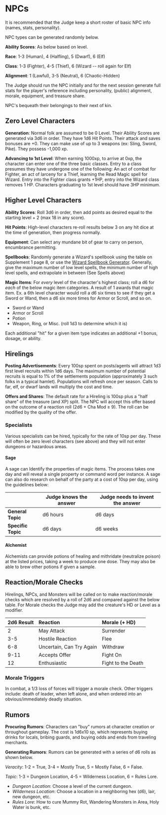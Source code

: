 # NPCs

It is recommended that the Judge keep a short roster of basic NPC info
(names, stats, personality).

NPC types can be generated randomly below.

**Ability Scores**: As below based on level.

**Race**: 1-3 (Human), 4 (Halfling), 5 (Dwarf), 6 (Elf)

**Class**: 1-3 (Fighter), 4-5 (Thief), 6 (Wizard -- roll again for Elf)

**Alignment**: 1 (Lawful), 3-5 (Neutral), 6 (Chaotic-Hidden)

The Judge should run the NPC initially and for the next session generate
full stats for the player's reference including personality, (public)
alignment, morale, equipment, and treasure share.

NPC's bequeath their belongings to their next of kin.

## Zero Level Characters

**Generation**: Normal folk are assumed to be 0 Level. Their Ability
Scores are generated via 3d6 in order. They have 1d6 Hit Points. Their
attack and saves bonuses are +0. They can make use of up to 3 weapons
(ex: Sling, Sword, Pike). They possess -1,000 xp.

**Advancing to 1st Level**: When earning 1000xp, to arrive at
0xp, the character can enter one of the three basic classes. Entry to a
class presumes they have undergone one of the following: An act of
combat for Fighter, an act of larceny for a Thief, learning the Read
Magic spell for Wizard. Entry into the Fighter class grants +1HP, entry
into the Wizard class removes 1 HP.  Characters graduating to 1st level should have 3HP minimum. 

## Higher Level Characters

**Ability Scores**: Roll 3d6 in order, then add points as desired 
equal to the starting level + 2 (max 18 in any score).

**Hit Points**: High-level characters re-roll results below 3 on any hit dice
at the time of generation, then progress normally.

**Equipment**: Can select any mundane bit of gear to carry on person,
encumbrance permitting.

**Spellbooks**: Randomly generate a Wizard's spellbook using the table
on Supplement 1 page 8, or use the 
[Wizard Spellbook Generator](http://deltasdnd.blogspot.com/2017/07/saturday-software-wizard-spellbook.html).
Generally, give the maximum number of low level spells, the minimum
number of high level spells, and extrapolate in between (See Spells
above)

**Magic Items**: For *every* level of the character's highest class; roll a d6 for *each* of the below magic item categories. A result of 1 awards that magic item. Ex. a 6th level character would roll a d6 six times to see if they get a Sword or Wand, then a d6 six more times for Armor or Scroll, and so on.

-   Sword or Wand
-   Armor or Scroll
-   Potion
-   Weapon, Ring, or Misc. (roll 1d3 to determine which it is)

Each additional "hit" for a given item type indicates an additional +1 bonus, dosage, or ability.

## Hirelings

**Posting Advertisements**: Every 100sp spent on posts/agents will attract 1d3 first level recruits within 1d6 days. The maximum number of potential recruits is equal to 1% of the settlements population (approximately 3 such folks in a typical hamlet). Populations will
refresh once per season. Calls to far, elf, or dwarf lands will multiply the cost and time.

**Offers and Shares**: The default rate for a Hireling is 100sp plus a
"half share" of the treasure (and XP) split. The NPC will accept this
offer based on the outcome of a reaction roll (2d6 + Cha Mod ≥ 9). The
roll can be modified by the quality of the offer.

### Specialists

Various specialists can be hired, typically for the rate of 10sp per day. These will often be zero level characters (see above) and they will not enter dungeons or hazardous areas.

#### Sage

A sage can Identify the properties of magic items. The process takes one day and will reveal a single property or command word per instance. A sage can also do research on behalf of the party at a cost of 10sp per day, using the guidelines below:

| |Judge knows the answer| Judge needs to invent the answer |  
|--- |---                   |---|
|**General Topic**| d6 hours | d6 days | 
|**Specific Topic**| d6 days | d6 weeks |

#### Alchemist

Alchemists can provide potions of healing and mithridate (neutralize poison) at the listed prices, taking a week to produce one dose. They may also be able to brew other potions if given a sample.

## Reaction/Morale Checks

Hirelings, NPCs, and Monsters will be called on to make reaction/morale
checks which are resolved by a roll of 2d6 and compared against the below table.  For Morale checks the Judge may add the creature's HD or Level as a modifier.

|2d6 Result|Reaction|Morale (+ HD)|
|:---|:---|:---|
|  2            |May Attack                | Surrender |
 | 3-5          |Hostile Reaction          | Flee |
 | 6-8          |Uncertain, Can Try Again  | Withdraw |
 | 9-11        | Accepts Offer             | Fight On |
|  12 |          Enthusiastic |              Fight to the Death |

### Morale Triggers

In combat, a 1/3 loss of forces will trigger a morale check. Other triggers include: death of leader, when left alone, and when ordered into an obvious/immediately deadly situation.

## Rumors

**Procuring Rumors**: Characters can "buy" rumors at character creation or throughout gameplay. The cost is 1d6x10 sp, which represents buying drinks for locals, bribing guards, and buying odds and ends from traveling merchants.

**Generating Rumors**: Rumors can be generated with a series of d6 rolls as shown below.

*Veracity*: 1-2 = True, 3-4 = Mostly True, 5 = Mostly False, 6 = False.

*Topic*: 1-3 = Dungeon Location, 4-5 = Wilderness Location, 6 = Rules
Lore.

-   *Dungeon Location*: Choose a level of the current dungeon.
-   *Wilderness Location*: Choose a location in a neighboring hex (d6),
    lair, new dungeon, etc.
-   *Rules Lore*: How to cure Mummy Rot, Wandering Monsters in Area,
    Holy Water is bunk, etc.
